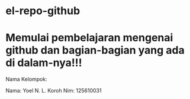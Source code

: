 # el-repo-github
Memulai pembelajaran mengenai github dan bagian-bagian yang ada di dalam-nya!!!
================================================================================
Nama Kelompok:

Nama:	Yoel N. L. Koroh
Nim:	125610031
